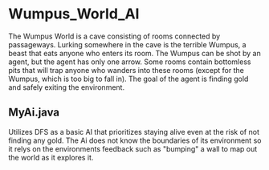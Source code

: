 # Wumpus_World_AI
The Wumpus World is a cave consisting of rooms connected by passageways.
   Lurking somewhere in the cave is the terrible Wumpus, a beast that eats
   anyone who enters its room. The Wumpus can be shot by an agent, but the
   agent has only one arrow. Some rooms contain bottomless pits that will
   trap anyone who wanders into these rooms (except for the Wumpus, which
   is too big to fall in). The goal of the agent is finding gold and safely exiting the environment.
   



## MyAi.java
Utilizes DFS as a basic AI that prioritizes staying alive even at the risk of not finding any gold.
The Ai does not know the boundaries of its environment so it relys on the environments feedback such as "bumping" a wall to map out the world as it explores it.
